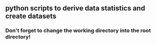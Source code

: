 ## python scripts to derive data statistics and create datasets

### Don't forget to change the working directory into the root directory!


